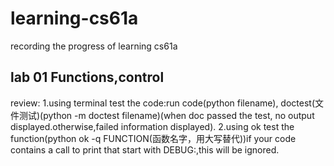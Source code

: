 # learning-cs61a
recording the progress of learning cs61a

## lab 01 Functions,control
review:
1.using terminal test the code:run code(python filename), 
doctest(文件测试)(python -m doctest filename)(when doc passed the test, no output displayed.otherwise,failed information displayed).
2.using ok test the function(python ok -q FUNCTION(函数名字，用大写替代))if your code contains a call to print that start with DEBUG:,this will be ignored.
